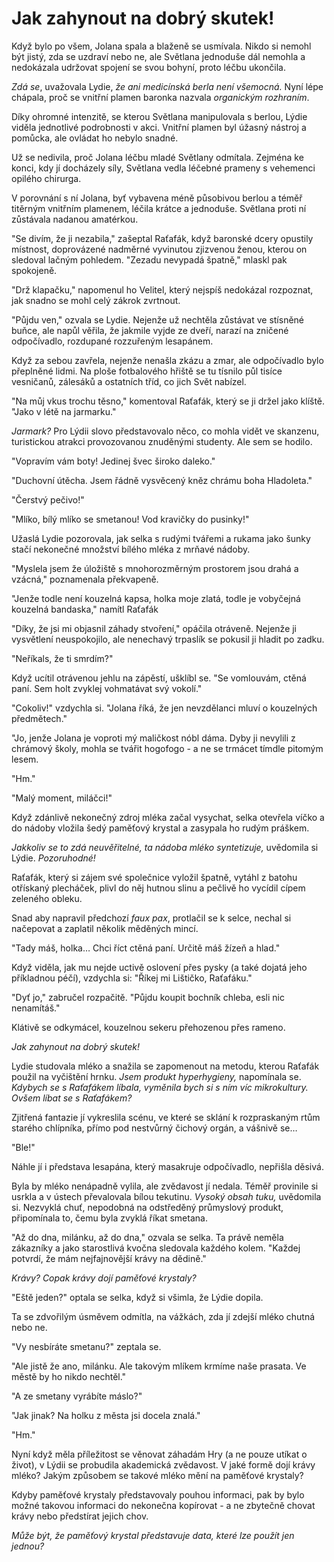 # Jak zahynout na dobrý skutek!

Když bylo po všem, Jolana spala a blaženě se usmívala. Nikdo si nemohl být jistý, zda se uzdraví nebo ne, ale Světlana jednoduše dál nemohla a nedokázala udržovat spojení se svou bohyní, proto léčbu ukončila.

*Zdá se*, uvažovala Lydie, *že ani medicínská berla není všemocná.* Nyní lépe chápala, proč se vnitřní plamen baronka nazvala *organickým rozhraním*.

Díky ohromné intenzitě, se kterou Světlana manipulovala s berlou, Lýdie viděla jednotlivé podrobnosti v akci. Vnitřní plamen byl úžasný nástroj a pomůcka, ale ovládat ho nebylo snadné.

Už se nedivila, proč Jolana léčbu mladé Světlany odmítala. Zejména ke konci, kdy jí docházely síly, Světlana vedla léčebné prameny s vehemenci opilého chirurga.

V porovnání s ní Jolana, byť vybavena méně působivou berlou a téměř titěrným vnitřním plamenem, léčila krátce a jednoduše. Světlana proti ní zůstávala nadanou amatérkou.

"Se divím, že ji nezabila," zašeptal Raťafák, když baronské dcery opustily místnost, doprovázené nadměrné vyvinutou zjizvenou ženou, kterou on sledoval lačným pohledem. "Zezadu nevypadá špatně," mlaskl pak spokojeně.

"Drž klapačku," napomenul ho Velitel, který nejspíš nedokázal rozpoznat, jak snadno se mohl celý zákrok zvrtnout.

"Půjdu ven," ozvala se Lydie. Nejenže už nechtěla zůstávat ve stísněné buňce, ale napůl věřila, že jakmile vyjde ze dveří, narazí na zničené odpočívadlo, rozdupané rozzuřeným lesapánem.

Když za sebou zavřela, nejenže nenašla zkázu a zmar, ale odpočívadlo bylo přeplněné lidmi. Na ploše fotbalového hřiště se tu tísnilo půl tisíce vesničanů, zálesáků a ostatních tříd, co jich Svět nabízel.

"Na můj vkus trochu těsno," komentoval Raťafák, který se ji držel jako klíště. "Jako v létě na jarmarku."

*Jarmark?* Pro Lýdii slovo představovalo něco, co mohla vidět ve skanzenu, turistickou atrakci provozovanou znuděnými studenty. Ale sem se hodilo.

"Vopravím vám boty! Jedinej švec široko daleko."

"Duchovní útěcha. Jsem řádně vysvěcený kněz chrámu boha Hladoleta."

"Čerstvý pečivo!" 

"Mlíko, bílý mlíko se smetanou! Vod kravičky do pusinky!"

Užaslá Lydie pozorovala, jak selka s rudými tvářemi a rukama jako šunky stačí nekonečné množství bílého mléka z mrňavé nádoby.

"Myslela jsem že úložiště s mnohorozměrným prostorem jsou drahá a vzácná," poznamenala překvapeně.

"Jenže todle není kouzelná kapsa, holka moje zlatá, todle je vobyčejná kouzelná bandaska," namítl Raťafák 

"Díky, že jsi mi objasnil záhady stvoření," opáčila otráveně. Nejenže ji vysvětlení neuspokojilo, ale nenechavý trpaslík se pokusil ji hladit po zadku.

"Neříkals, že ti smrdím?"

Když ucítil otrávenou jehlu na zápěstí, ušklíbl se. "Se vomlouvám, ctěná paní. Sem holt zvyklej vohmatávat svý vokolí."

"Cokoliv!" vzdychla si. "Jolana říká, že jen nevzdělanci mluví o kouzelných předmětech."

"Jo, jenže Jolana je voproti mý maličkost nóbl dáma. Dyby ji nevylili z chrámový školy, mohla se tvářit hogofogo - a ne se trmácet tímdle pitomým lesem.

"Hm."

"Malý moment, miláčci!"

Když zdánlivě nekonečný zdroj mléka začal vysychat, selka otevřela víčko a do nádoby vložila šedý paměťový krystal a zasypala ho rudým práškem.

*Jakkoliv se to zdá neuvěřitelné, ta nádoba mléko syntetizuje,* uvědomila si Lýdie. *Pozoruhodné!*

Raťafák, který si zájem své společnice vyložil špatně, vytáhl z batohu otřískaný plecháček, plivl do něj hutnou slinu a pečlivě ho vycídil cípem zeleného obleku.

Snad aby napravil předchozí *faux pax*, protlačil se k selce, nechal si načepovat a zaplatil několik měděných mincí.

"Tady máš, holka… Chci říct ctěná paní. Určitě máš žízeň a hlad."

Když viděla, jak mu nejde uctivě oslovení přes pysky (a také dojatá jeho příkladnou péčí), vzdychla si: "Říkej mi Lištičko, Raťafáku."

"Dyť jo," zabručel rozpačitě. "Půjdu koupit bochník chleba, esli nic nenamítáš."

Klátivě se odkymácel, kouzelnou sekeru přehozenou přes rameno.

*Jak zahynout na dobrý skutek!*

Lydie studovala mléko a snažila se zapomenout na metodu, kterou Raťafák použil na vyčištění hrnku. *Jsem produkt hyperhygieny,* napomínala se. *Kdybych se s Raťafákem líbala, vyměnila bych si s ním víc mikrokultury. Ovšem líbat se s Raťafákem?* 

Zjitřená fantazie jí vykreslila scénu, ve které se sklání k rozpraskaným rtům starého chlípníka, přímo pod nestvůrný čichový orgán, a vášnivě se…

"Ble!"

Náhle jí i představa lesapána, který masakruje odpočívadlo, nepřišla děsivá. 

Byla by mléko nenápadně vylila, ale zvědavost jí nedala. Téměř provinile si usrkla a v ústech převalovala bílou tekutinu. *Vysoký obsah tuku,* uvědomila si. Nezvyklá chuť, nepodobná na odstředěný průmyslový produkt, připomínala to, čemu byla zvyklá říkat smetana. 

"Až do dna, milánku, až do dna," ozvala se selka. Ta právě neměla zákazníky a jako starostlivá kvočna sledovala každého kolem. "Každej potvrdí, že mám nejfajnovější krávy na dědině."

*Krávy? Copak krávy dojí paměťové krystaly?*

"Eště jeden?" optala se selka, když si všimla, že Lýdie dopila.

Ta se zdvořilým úsměvem odmítla, na vážkách, zda jí zdejší mléko chutná nebo ne.

"Vy nesbíráte smetanu?" zeptala se.

"Ale jistě že ano, milánku. Ale takovým mlíkem krmíme naše prasata. Ve městě by ho nikdo nechtěl."

"A ze smetany vyrábíte máslo?"

"Jak jinak? Na holku z města jsi docela znalá."

"Hm."

Nyní když měla příležitost se věnovat záhadám Hry (a ne pouze utíkat o život), v Lýdii se probudila akademická zvědavost. V jaké formě dojí krávy mléko? Jakým způsobem se takové mléko mění na paměťové krystaly?

Kdyby paměťové krystaly představovaly pouhou informaci, pak by bylo možné takovou informaci do nekonečna kopírovat - a ne zbytečně chovat krávy nebo předstírat jejich chov.

*Může být, že paměťový krystal představuje data, které lze použít jen jednou?*